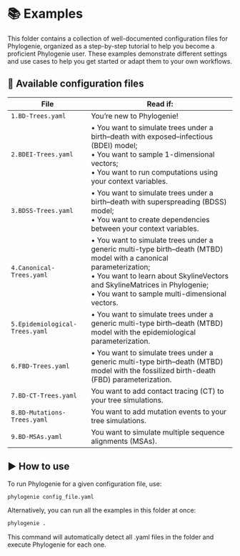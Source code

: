 # 📚 Examples 

This folder contains a collection of well-documented configuration files for Phylogenie, organized as a step-by-step tutorial to help you become a proficient Phylogenie user.
These examples demonstrate different settings and use cases to help you get started or adapt them to your own workflows.

## 📂 Available configuration files

| File  | Read if: |
|-------|---------------|
| `1.BD-Trees.yaml` | You’re new to Phylogenie! |
| `2.BDEI-Trees.yaml` | • You want to simulate trees under a birth–death with exposed–infectious (BDEI) model;<br>• You want to sample 1-dimensional vectors;<br>• You want to run computations using your context variables. |
| `3.BDSS-Trees.yaml` | • You want to simulate trees under a birth–death with superspreading (BDSS) model;<br> • You want to create dependencies between your context variables. |
| `4.Canonical-Trees.yaml` | • You want to simulate trees under a generic multi-type birth–death (MTBD) model with a canonical parameterization;<br>• You want to learn about SkylineVectors and SkylineMatrices in Phylogenie;<br>• You want to sample multi-dimensional vectors. |
| `5.Epidemiological-Trees.yaml` | • You want to simulate trees under a generic multi-type birth–death (MTBD) model with the epidemiological parameterization. |
| `6.FBD-Trees.yaml` | • You want to simulate trees under a generic multi-type birth–death (MTBD) model with the fossilized birth-death (FBD) parameterization. |
| `7.BD-CT-Trees.yaml` | You want to add contact tracing (CT) to your tree simulations. |
| `8.BD-Mutations-Trees.yaml` | You want to add mutation events to your tree simulations. |
| `9.BD-MSAs.yaml` | You want to simulate multiple sequence alignments (MSAs). |

## ▶️ How to use

To run Phylogenie for a given configuration file, use:

```bash
phylogenie config_file.yaml
```
Alternatively, you can run all the examples in this folder at once:

```bash
phylogenie .
```
This command will automatically detect all .yaml files in the folder and execute Phylogenie for each one.
